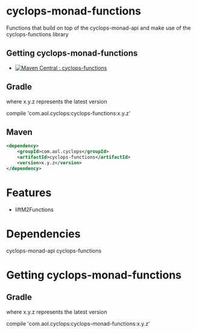 # cyclops-monad-functions

Functions that build on top of the cyclops-monad-api and make use of the cyclops-functions library

## Getting cyclops-monad-functions

* [![Maven Central : cyclops-functions](https://maven-badges.herokuapp.com/maven-central/com.aol.cyclops/cyclops-monad-functions/badge.svg)](https://maven-badges.herokuapp.com/maven-central/com.aol.cyclops/cyclops-monad-functions)


## Gradle

where x.y.z represents the latest version

compile 'com.aol.cyclops:cyclops-functions:x.y.z'

## Maven

```xml
<dependency>
    <groupId>com.aol.cyclops</groupId>
    <artifactId>cyclops-functions</artifactId>
    <version>x.y.z</version>
</dependency>
```

# Features 

* liftM2Functions


# Dependencies

cyclops-monad-api
cyclops-functions


# Getting cyclops-monad-functions

## Gradle

where x.y.z represents the latest version

compile 'com.aol.cyclops:cyclops-monad-functions:x.y.z'